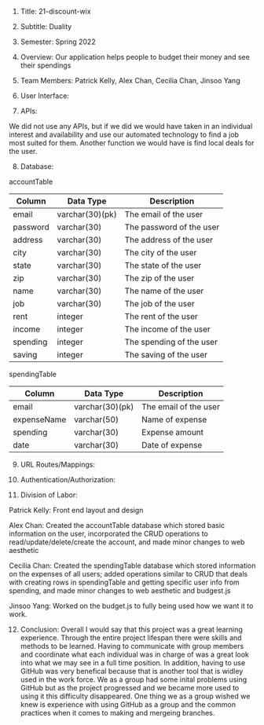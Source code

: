 1. Title: 21-discount-wix

2. Subtitle: Duality

3. Semester: Spring 2022

4. Overview: Our application helps people to budget their money and see their spendings 

5. Team Members: Patrick Kelly, Alex Chan, Cecilia Chan, Jinsoo Yang

6. User Interface: 

7. APIs:

We did not use any APIs, but if we did we would have taken in an individual interest and availability and use our automated technology to find a job most suited for them. Another function we would have is find local deals for the user. 

8. Database:

accountTable

| Column   | Data Type      | Description              |
|----------|----------------|--------------------------|
|   email  | varchar(30)(pk)| The email of the user    |
| password | varchar(30)    | The password of the user |
|  address | varchar(30)    | The address of the user  |
|   city   | varchar(30)    | The city of the user     |
|   state  | varchar(30)    | The state of the user    |
|   zip    | varchar(30)    | The zip of the user      |
|   name   | varchar(30)    | The name of the user     |
|   job    | varchar(30)    | The job of the user      |
|   rent   | integer        | The rent of the user     |
|  income  | integer        | The income of the user   |
| spending | integer        | The spending of the user |
|  saving  | integer        | The saving of the user   |


spendingTable

| Column      | Data Type      | Description              |
|-------------|----------------|--------------------------|
|   email     | varchar(30)(pk)| The email of the user    |
| expenseName | varchar(50)    | Name of expense          |
|  spending   | varchar(30)    | Expense amount           |
|   date      | varchar(30)    | Date of expense          |

9. URL Routes/Mappings: 

10. Authentication/Authorization: 


11. Division of Labor: 

Patrick Kelly: Front end layout and design

Alex Chan: Created the accountTable database which stored basic information on the user, incorporated the CRUD operations to read/update/delete/create the account, and made minor changes to web aesthetic

Cecilia Chan: Created the spendingTable database which stored information on the expenses of all users; added operations similar to CRUD that deals with creating rows in spendingTable and getting specific user info from spending, and made minor changes to web aesthetic and budgest.js

Jinsoo Yang: Worked on the budget.js to fully being used how we want it to work.

12. Conclusion: 
Overall I would say that this project was a great learning experience. Through the entire project lifespan there were skills and methods to be learned. Having to communicate with group members and coordinate what each individual was in charge of was a great look into what we may see in a full time position. In addition, having to use GitHub was very benefical because that is another tool that is widley used in the work force. We as a group had some inital problems using GitHub but as the project progressed and we became more used to using it this difficulty disappeared. One thing we as a group wished we knew is experience with using GitHub as a group and the common practices when it comes to making and mergeing branches.
